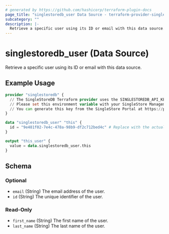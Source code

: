 ```yaml
---
# generated by https://github.com/hashicorp/terraform-plugin-docs
page_title: "singlestoredb_user Data Source - terraform-provider-singlestoredb"
subcategory: ""
description: |-
  Retrieve a specific user using its ID or email with this data source.
---
```


# singlestoredb_user (Data Source)

Retrieve a specific user using its ID or email with this data source.

## Example Usage

```terraform
provider "singlestoredb" {
  // The SingleStoreDB Terraform provider uses the SINGLESTOREDB_API_KEY environment variable for authentication.
  // Please set this environment variable with your SingleStore Management API key.
  // You can generate this key from the SingleStore Portal at https://portal.singlestore.com/organizations/org-id/api-keys.
}

data "singlestoredb_user" "this" {
  id = "9e481f02-7e4c-478a-98b9-df2c712bed4c" # Replace with the actual ID of the user.
}

output "this_user" {
  value = data.singlestoredb_user.this
}
```

<!-- schema generated by tfplugindocs -->
## Schema

### Optional

- `email` (String) The email address of the user.
- `id` (String) The unique identifier of the user.

### Read-Only

- `first_name` (String) The first name of the user.
- `last_name` (String) The last name of the user.


